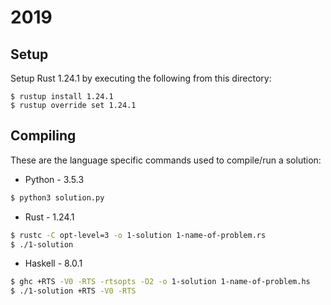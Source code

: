 # 2019

## Setup

Setup Rust 1.24.1 by executing the following from this directory:
```
$ rustup install 1.24.1
$ rustup override set 1.24.1
```

## Compiling

These are the language specific commands used to compile/run a solution:

* Python - 3.5.3
```sh
$ python3 solution.py
```
* Rust - 1.24.1
```sh
$ rustc -C opt-level=3 -o 1-solution 1-name-of-problem.rs
$ ./1-solution
```
* Haskell - 8.0.1
```sh
$ ghc +RTS -V0 -RTS -rtsopts -O2 -o 1-solution 1-name-of-problem.hs
$ ./1-solution +RTS -V0 -RTS
```

